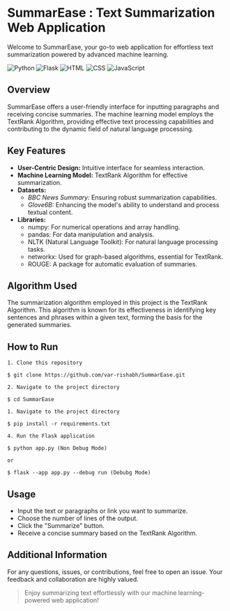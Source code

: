 # SummarEase : Text Summarization Web Application

Welcome to SummarEase, your go-to web application for effortless text summarization powered by advanced machine learning.


![Python](https://img.shields.io/badge/Python-blue.svg?style=for-the-badge&logo=python&logoColor=white)
![Flask](https://img.shields.io/badge/flask-black.svg?style=for-the-badge&logo=Flask&logoColor=white)
![HTML](https://img.shields.io/badge/html5-E34F26.svg?style=for-the-badge&logo=html5&logoColor=white)
![CSS](https://img.shields.io/badge/css3-blue.svg?style=for-the-badge&logo=css3&logoColor=white)
![JavaScript](https://img.shields.io/badge/javascript-%23323330.svg?style=for-the-badge&logo=javascript&logoColor=%23F7DF1E)


## Overview

SummarEase offers a user-friendly interface for inputting paragraphs and receiving concise summaries. The machine learning model employs the TextRank Algorithm, providing effective text processing capabilities and contributing to the dynamic field of natural language processing.

## Key Features

- **User-Centric Design:** Intuitive interface for seamless interaction.
- **Machine Learning Model:** TextRank Algorithm for effective summarization.
- **Datasets:**
  - *BBC News Summary:* Ensuring robust summarization capabilities.
  - *Glove6B:* Enhancing the model's ability to understand and process textual content.
- **Libraries:** 
  - numpy: For numerical operations and array handling.
  - pandas: For data manipulation and analysis.
  - NLTK (Natural Language Toolkit): For natural language processing tasks.
  - networkx: Used for graph-based algorithms, essential for TextRank.
  - ROUGE: A package for automatic evaluation of summaries.


## Algorithm Used
The summarization algorithm employed in this project is the TextRank Algorithm. This algorithm is known for its effectiveness in identifying key sentences and phrases within a given text, forming the basis for the generated summaries.

## How to Run

```
1. Clone this repository

$ git clone https://github.com/var-rishabh/SummarEase.git
```
```
2. Navigate to the project directory

$ cd SummarEase
```
```
1. Navigate to the project directory

$ pip install -r requirements.txt
```
```
4. Run the Flask application

$ python app.py (Non Debug Mode)

or

$ flask --app app.py --debug run (Debubg Mode)
```

## Usage

- Input the text or paragraphs or link you want to summarize.
- Choose the number of lines of the output.
- Click the "Summarize" button.
- Receive a concise summary based on the TextRank Algorithm.

## Additional Information

For any questions, issues, or contributions, feel free to open an issue. 
Your feedback and collaboration are highly valued.

> Enjoy summarizing text effortlessly with our machine learning-powered web application!